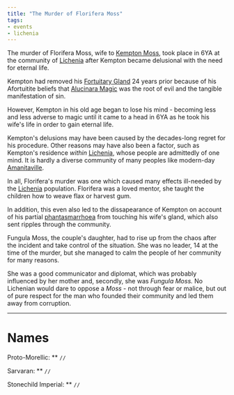 ```yaml
---
title: "The Murder of Florifera Moss"
tags:
- events
- lichenia
---
```

The murder of Florifera Moss, wife to [Kempton Moss](characters/lichenia/kempton-moss.md), took place in 6YA at the community of [Lichenia](locations/0th-realm/lichenia) after Kempton became delusional with the need for eternal life.

Kempton had removed his [Fortuitary Gland](fauna/biology/fortuitary-gland.md) 24 years prior because of his Afortuitite beliefs that [Alucinara Magic](alucinara/alucinarium) was the root of evil and the tangible manifestation of sin.

However, Kempton in his old age began to lose his mind - becoming less and less adverse to magic until it came to a head in 6YA as he took his wife's life in order to gain eternal life.

Kempton's delusions may have been caused by the decades-long regret for his procedure. Other reasons may have also been a factor, such as Kempton's residence *within* [Lichenia](locations/0th-realm/lichenia), whose people are admittedly of one mind. It is hardly a diverse community of many peoples like modern-day [Amanitaville](locations/2nd-realm/central-continent/morelland/Amanitaville.md).

In all, Florifera's murder was one which caused many effects ill-needed by the [Lichenia](locations/0th-realm/lichenia) population. Florifera was a loved mentor, she taught the children how to weave flax or harvest gum.

In addition, this even also led to the dissapearance of Kempton on account of his partial [phantasmarrhoea](illnesses/phantasmarrhoea.md) from touching his wife's gland, which also sent ripples through the community.

Fungula Moss, the couple's daughter, had to rise up from the chaos after the incident and take control of the situation. She was no leader, 14 at the time of the murder, but she managed to calm the people of her community for many reasons.

She was a good communicator and diplomat, which was probably influenced by her mother and, secondly, she was *Fungula Moss.* No Lichenian would dare to oppose a *Moss* - not through fear or malice, but out of pure respect for the man who founded their community and led them away from corruption.

---
# Names
Proto-Morellic: ** `//`

Sarvaran: ** `//`

Stonechild Imperial: ** `//`
